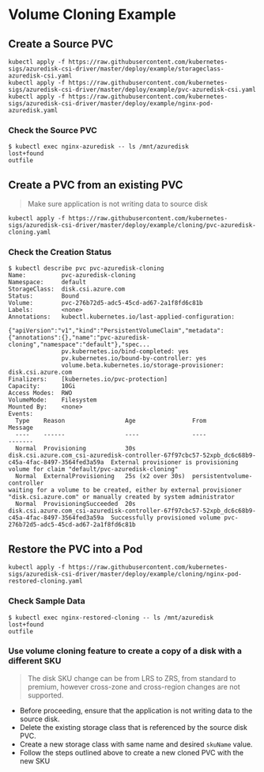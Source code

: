 # Volume Cloning Example

## Create a Source PVC

```console
kubectl apply -f https://raw.githubusercontent.com/kubernetes-sigs/azuredisk-csi-driver/master/deploy/example/storageclass-azuredisk-csi.yaml
kubectl apply -f https://raw.githubusercontent.com/kubernetes-sigs/azuredisk-csi-driver/master/deploy/example/pvc-azuredisk-csi.yaml
kubectl apply -f https://raw.githubusercontent.com/kubernetes-sigs/azuredisk-csi-driver/master/deploy/example/nginx-pod-azuredisk.yaml
```

### Check the Source PVC

```console
$ kubectl exec nginx-azuredisk -- ls /mnt/azuredisk
lost+found
outfile
```

## Create a PVC from an existing PVC
>  Make sure application is not writing data to source disk
```console
kubectl apply -f https://raw.githubusercontent.com/kubernetes-sigs/azuredisk-csi-driver/master/deploy/example/cloning/pvc-azuredisk-cloning.yaml
```
### Check the Creation Status

```console
$ kubectl describe pvc pvc-azuredisk-cloning
Name:          pvc-azuredisk-cloning
Namespace:     default
StorageClass:  disk.csi.azure.com
Status:        Bound
Volume:        pvc-276b72d5-adc5-45cd-ad67-2a1f8fd6c81b
Labels:        <none>
Annotations:   kubectl.kubernetes.io/last-applied-configuration:
                 {"apiVersion":"v1","kind":"PersistentVolumeClaim","metadata":{"annotations":{},"name":"pvc-azuredisk-cloning","namespace":"default"},"spec...
               pv.kubernetes.io/bind-completed: yes
               pv.kubernetes.io/bound-by-controller: yes
               volume.beta.kubernetes.io/storage-provisioner: disk.csi.azure.com
Finalizers:    [kubernetes.io/pvc-protection]
Capacity:      10Gi
Access Modes:  RWO
VolumeMode:    Filesystem
Mounted By:    <none>
Events:
  Type    Reason                 Age                From                                                                                               Message
  ----    ------                 ----               ----                                                                                               -------
  Normal  Provisioning           30s                disk.csi.azure.com_csi-azuredisk-controller-67f97cbc57-52xpb_dc6c68b9-c45a-4fac-8497-3564fed3a59a  External provisioner is provisioning volume for claim "default/pvc-azuredisk-cloning"
  Normal  ExternalProvisioning   25s (x2 over 30s)  persistentvolume-controller                                                                        waiting for a volume to be created, either by external provisioner "disk.csi.azure.com" or manually created by system administrator
  Normal  ProvisioningSucceeded  20s                disk.csi.azure.com_csi-azuredisk-controller-67f97cbc57-52xpb_dc6c68b9-c45a-4fac-8497-3564fed3a59a  Successfully provisioned volume pvc-276b72d5-adc5-45cd-ad67-2a1f8fd6c81b
```

## Restore the PVC into a Pod

```console
kubectl apply -f https://raw.githubusercontent.com/kubernetes-sigs/azuredisk-csi-driver/master/deploy/example/cloning/nginx-pod-restored-cloning.yaml
```

### Check Sample Data

```console
$ kubectl exec nginx-restored-cloning -- ls /mnt/azuredisk
lost+found
outfile
```

### Use volume cloning feature to create a copy of a disk with a different SKU
> The disk SKU change can be from LRS to ZRS, from standard to premium, however cross-zone and cross-region changes are not supported.

 - Before proceeding, ensure that the application is not writing data to the source disk.
 - Delete the existing storage class that is referenced by the source disk PVC.
 - Create a new storage class with same name and desired `skuName` value.
 - Follow the steps outlined above to create a new cloned PVC with the new SKU
